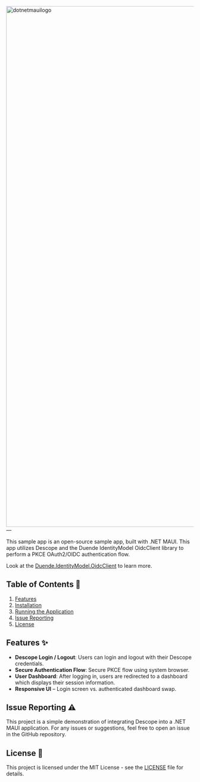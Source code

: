 <img width="1400" alt="dotnetmauilogo" src="https://github.com/user-attachments/assets/51654efe-d874-4ab6-a32f-53a77ad4f083" />
—

This sample app is an open-source sample app, built with .NET MAUI. This app utilizes Descope and the Duende IdentityModel OidcClient library to perform a PKCE OAuth2/OIDC authentication flow.

Look at the [Duende.IdentityModel.OidcClient](https://docs.duendesoftware.com/identitymodel-oidcclient/) to learn more.

## Table of Contents 📝

1. [Features](#features)
2. [Installation](#installation)
3. [Running the Application](#running-the-application)
4. [Issue Reporting](#issue-reporting)
5. [License](#license)

## Features ✨

- **Descope Login / Logout**: Users can login and logout with their Descope credentials.
- **Secure Authentication Flow**: Secure PKCE flow using system browser.
- **User Dashboard**: After logging in, users are redirected to a dashboard which displays their session information.
- **Responsive UI** – Login screen vs. authenticated dashboard swap.

## Issue Reporting ⚠️

This project is a simple demonstration of integrating Descope into a .NET MAUI application. For any issues or suggestions, feel free to open an issue in the GitHub repository.

## License 📜

This project is licensed under the MIT License - see the [LICENSE](LICENSE) file for details.
